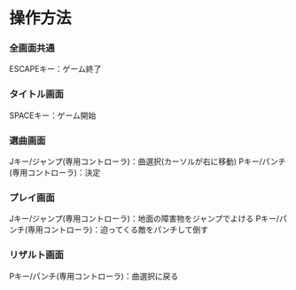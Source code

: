 # 操作方法
### 全画面共通
ESCAPEキー：ゲーム終了
### タイトル画面
SPACEキー：ゲーム開始
### 選曲画面
Jキー/ジャンプ(専用コントローラ)：曲選択(カーソルが右に移動)
Pキー/パンチ(専用コントローラ)：決定
### プレイ画面
Jキー/ジャンプ(専用コントローラ)：地面の障害物をジャンプでよける
Pキー/パンチ(専用コントローラ)：迫ってくる敵をパンチして倒す
### リザルト画面
Pキー/パンチ(専用コントローラ)：曲選択に戻る
